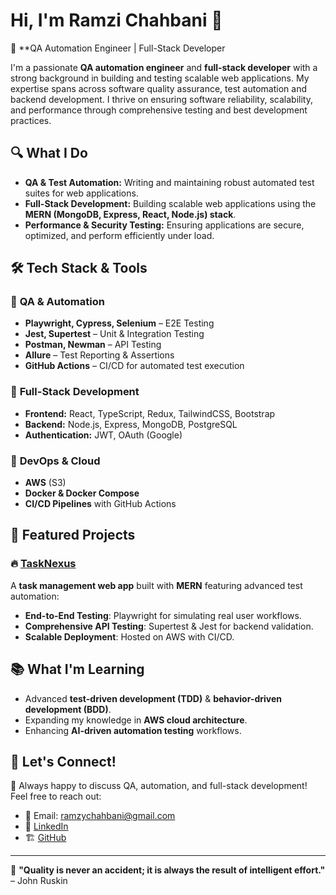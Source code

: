# Hi, I'm Ramzi Chahbani 👋

🚀 **QA Automation Engineer | Full-Stack Developer

I'm a passionate **QA automation engineer** and **full-stack developer** with a strong background in building and testing scalable web applications. My expertise spans across software quality assurance, test automation and backend development. I thrive on ensuring software reliability, scalability, and performance through comprehensive testing and best development practices.

## 🔍 What I Do

- **QA & Test Automation:** Writing and maintaining robust automated test suites for web applications.
- **Full-Stack Development:** Building scalable web applications using the **MERN (MongoDB, Express, React, Node.js) stack**.
- **Performance & Security Testing:** Ensuring applications are secure, optimized, and perform efficiently under load.

## 🛠️ Tech Stack & Tools

### 🔹 **QA & Automation**
- **Playwright, Cypress, Selenium** – E2E Testing
- **Jest, Supertest** – Unit & Integration Testing
- **Postman, Newman** – API Testing
- **Allure** – Test Reporting & Assertions
- **GitHub Actions** – CI/CD for automated test execution

### 🔹 **Full-Stack Development**
- **Frontend:** React, TypeScript, Redux, TailwindCSS, Bootstrap
- **Backend:** Node.js, Express, MongoDB, PostgreSQL
- **Authentication:** JWT, OAuth (Google)

### 🔹 **DevOps & Cloud**
- **AWS** (S3)
- **Docker & Docker Compose**
- **CI/CD Pipelines** with GitHub Actions

## 📌 Featured Projects

### 🔥 [TaskNexus](https://github.com/Ramzy842/TaskNexus)
A **task management web app** built with **MERN** featuring advanced test automation:
- **End-to-End Testing**: Playwright for simulating real user workflows.
- **Comprehensive API Testing**: Supertest & Jest for backend validation.
- **Scalable Deployment**: Hosted on AWS with CI/CD.

## 📚 What I'm Learning
- Advanced **test-driven development (TDD)** & **behavior-driven development (BDD)**.
- Expanding my knowledge in **AWS cloud architecture**.
- Enhancing **AI-driven automation testing** workflows.

## 🤝 Let's Connect!
💬 Always happy to discuss QA, automation, and full-stack development! Feel free to reach out:

- 📧 Email: ramzychahbani@gmail.com
- 💼 [LinkedIn](https://www.linkedin.com/in/ramzi-chahbani/)
- 🏗️ [GitHub](https://github.com/Ramzy842)

---

🎯 **"Quality is never an accident; it is always the result of intelligent effort."** – John Ruskin

